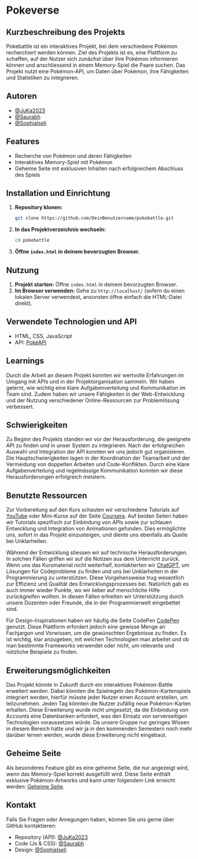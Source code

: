 # Pokeverse

## Kurzbeschreibung des Projekts
Pokebattle ist ein interaktives Projekt, bei dem verschiedene Pokémon recherchiert werden können. Ziel des Projekts ist es, eine Plattform zu schaffen, auf der Nutzer sich zunächst über ihre Pokémon informieren können und anschliessend in einem Memory-Spiel die Paare suchen. Das Projekt nutzt eine Pokémon-API, um Daten über Pokémon, ihre Fähigkeiten und Statistiken zu integrieren.

## Autoren
- [@JuKa2023](https://github.com/JuKa2023)
- [@Saurabh](https://github.com/sm-fhgr)
- [@SophiaIseli](https://github.com/SophiaIseli)

## Features
- Recherche von Pokémon und deren Fähigkeiten
- Interaktives Memory-Spiel mit Pokémon
- Geheime Seite mit exklusiven Inhalten nach erfolgreichem Abschluss des Spiels

## Installation und Einrichtung
1. **Repository klonen:**
   ```bash
   git clone https://github.com/DeinBenutzername/pokebattle.git
   ```
2. **In das Projektverzeichnis wechseln:**
   ```bash
   cd pokebattle
   ```
3. **Öffne `index.html` in deinem bevorzugten Browser.**

## Nutzung
1. **Projekt starten:**
   Öffne `index.html` in deinem bevorzugten Browser.
2. **Im Browser verwenden:**
   Gehe zu `http://localhost/` (sofern du einen lokalen Server verwendest, ansonsten öffne einfach die HTML-Datei direkt).

## Verwendete Technologien und API
- HTML, CSS, JavaScript
- API: [PokéAPI](https://pokeapi.co/)

## Learnings
Durch die Arbeit an diesem Projekt konnten wir wertvolle Erfahrungen im Umgang mit APIs und in der Projektorganisation sammeln. Wir haben gelernt, wie wichtig eine klare Aufgabenverteilung und Kommunikation im Team sind. Zudem haben wir unsere Fähigkeiten in der Web-Entwicklung und der Nutzung verschiedener Online-Ressourcen zur Problemlösung verbessert.

## Schwierigkeiten
Zu Beginn des Projekts standen wir vor der Herausforderung, die geeignete API zu finden und in unser System zu integrieren. Nach der erfolgreichen Auswahl und Integration der API konnten wir uns jedoch gut organisieren. Die Hauptschwierigkeiten lagen in der Koordination der Teamarbeit und der Vermeidung von doppelten Arbeiten und Code-Konflikten. Durch eine klare Aufgabenverteilung und regelmässige Kommunikation konnten wir diese Herausforderungen erfolgreich meistern.

## Benutzte Ressourcen
Zur Vorbereitung auf den Kurs schauten wir verschiedene Tutorials auf [YouTube](https://www.youtube.com/) oder Mini-Kurse auf der Seite [Coursera](https://www.coursera.org/). Auf beiden Seiten haben wir Tutorials spezifisch zur Einbindung von APIs sowie zur schlauen Entwicklung und Integration von Animationen gefunden. Dies ermöglichte uns, sofort in das Projekt einzusteigen, und diente uns ebenfalls als Quelle bei Unklarheiten.

Während der Entwicklung stiessen wir auf technische Herausforderungen. In solchen Fällen griffen wir auf die Notizen aus dem Unterricht zurück. Wenn uns das Kursmaterial nicht weiterhalf, kontaktierten wir [ChatGPT](https://chat.openai.com/c/0c86d02e-cf73-4878-8671-4585188888fa), um Lösungen für Codeprobleme zu finden und uns bei Unklarheiten in der Programmierung zu unterstützen. Diese Vorgehensweise trug wesentlich zur Effizienz und Qualität des Entwicklungsprozesses bei. Natürlich gab es auch immer wieder Punkte, wo wir lieber auf menschliche Hilfe zurückgreifen wollten. In diesen Fällen erhielten wir Unterstützung durch unsere Dozenten oder Freunde, die in der Programmierwelt eingebettet sind.

Für Design-Inspirationen haben wir häufig die Seite CodePen [CodePen](https://codepen.io/) genutzt. Diese Plattform erfordert jedoch eine gewisse Menge an Fachjargon und Vorwissen, um die gewünschten Ergebnisse zu finden. Es ist wichtig, klar anzugeben, mit welchen Technologien man arbeitet und ob man bestimmte Frameworks verwendet oder nicht, um relevante und nützliche Beispiele zu finden.

## Erweiterungsmöglichkeiten
Das Projekt könnte in Zukunft durch ein interaktives Pokémon-Battle erweitert werden. Dabei könnten die Spielregeln des Pokémon-Kartenspiels integriert werden, hierfür müsste jeder Nutzer einen Account erstellen, um teilzunehmen. Jeden Tag könnten die Nutzer zufällig neue Pokémon-Karten erhalten. Diese Erweiterung wurde nicht umgesetzt, da die Einbindung von Accounts eine Datenbanken erfordert, was den Einsatz von serverseitigen Technologien voraussetzen würde. Da unsere Gruppe nur geringes Wissen in diesem Bereich hatte und wir ja in den kommenden Semestern noch mehr darüber lernen werden, wurde diese Erweiterung nicht eingebaut.

## Geheime Seite
Als besonderes Feature gibt es eine geheime Seite, die nur angezeigt wird, wenn das Memory-Spiel korrekt ausgefüllt wird. Diese Seite enthält exklusive Pokémon-Artworks und kann unter folgendem Link erreicht werden: [Geheime Seite](https://543894-12.web.fhgr.ch/pokeart.html).

## Kontakt
Falls Sie Fragen oder Anregungen haben, können Sie uns gerne über GitHub kontaktieren:
- Repository (API): [@JuKa2023](https://github.com/JuKa2023)
- Code (Js & CSS): [@Saurabh](https://github.com/sm-fhgr)
- Design: [@SophiaIseli](https://github.com/SophiaIseli)
